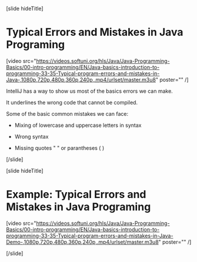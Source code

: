 [slide hideTitle]
# Typical Errors and Mistakes in Java Programing


[video src="https://videos.softuni.org/hls/Java/Java-Programming-Basics/00-intro-programming/EN/Java-basics-introduction-to-programming-33-35-Typical-program-errors-and-mistakes-in-Java-,1080p,720p,480p,360p,240p,.mp4/urlset/master.m3u8" poster="" /]

IntelliJ has a way to show us most of the basics errors we can make.

It underlines the wrong code that cannot be compiled.

Some of the basic common mistakes we can face:

- Mixing of lowercase and uppercase letters in syntax

- Wrong syntax

- Missing quotes " " or parantheses ( )


[/slide]

[slide hideTitle]
# Example: Typical Errors and Mistakes in Java Programing

[video src="https://videos.softuni.org/hls/Java/Java-Programming-Basics/00-intro-programming/EN/Java-basics-introduction-to-programming-33-35-Typical-program-errors-and-mistakes-in-Java-Demo-,1080p,720p,480p,360p,240p,.mp4/urlset/master.m3u8" poster="" /]

[/slide]

